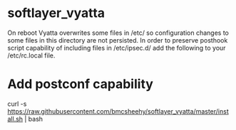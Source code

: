 # softlayer_vyatta

On reboot Vyatta overwrites some files in /etc/ so configuration changes to some files in this directory are not persisted. In order
to preserve posthook script capability of including files in /etc/ipsec.d/ add the following to your /etc/rc.local file.

# Add postconf capability
curl -s https://raw.githubusercontent.com/bmcsheehy/softlayer_vyatta/master/install.sh | bash
